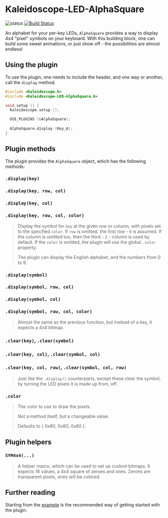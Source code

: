 # Kaleidoscope-LED-AlphaSquare

![status][st:experimental] [![Build Status][travis:image]][travis:status]

 [travis:image]: https://travis-ci.org/keyboardio/Kaleidoscope-LED-AlphaSquare.svg?branch=master
 [travis:status]: https://travis-ci.org/keyboardio/Kaleidoscope-LED-AlphaSquare

 [st:stable]: https://img.shields.io/badge/stable-✔-black.png?style=flat&colorA=44cc11&colorB=494e52
 [st:broken]: https://img.shields.io/badge/broken-X-black.png?style=flat&colorA=e05d44&colorB=494e52
 [st:experimental]: https://img.shields.io/badge/experimental----black.png?style=flat&colorA=dfb317&colorB=494e52

An alphabet for your per-key LEDs, `AlphaSquare` provides a way to display 4x4
"pixel" symbols on your keyboard. With this building block, one can build some
sweet animations, or just show off - the possibilities are almost endless!

## Using the plugin

To use the plugin, one needs to include the header, and one way or another, call
the `display` method.

```c++
#include <Kaleidoscope.h>
#include <Kaleidoscope-LED-AlphaSquare.h>

void setup () {
  Kaleidoscope.setup ();

  USE_PLUGINS (&AlphaSquare);
  
  AlphaSquare.display (Key_A);
}
```

## Plugin methods

The plugin provides the `AlphaSquare` object, which has the following methods:

### `.display(key)`
### `.display(key, row, col)`
### `.display(key, col)`
### `.display(key, row, col, color)`

> Display the symbol for `key` at the given row or column, with pixels set to
> the specified `color`. If `row` is omitted, the first row - `0` is assumed. If
> the column is omitted too, then the third - `2` - column is used by default.
> If the `color` is omitted, the plugin will use the global `.color` property.
>
> The plugin can display the English alphabet, and the numbers from 0 to 9.

### `.display(symbol)`
### `.display(symbol, row, col)`
### `.display(symbol, col)`
### `.display(symbol, row, col, color)`

> Almost the same as the previous function, but instead of a key, it expects a
> 4x4 bitmap.

### `.clear(key)`, `.clear(symbol)`
### `.clear(key, col)`, `.clear(symbol, col)`
### `.clear(key, col, row)`, `.clear(symbol, col, row)`

> Just like the `.display()` counterparts, except these clear the symbol, by
> turning the LED pixels it is made up from, off.

### `.color`

> The color to use to draw the pixels.
>
> Not a method itself, but a changeable value.
>
> Defaults to { 0x80, 0x80, 0x80 }.

## Plugin helpers

### `SYM4x4(...)`

> A helper macro, which can be used to set up custom bitmaps. It expects 16
> values, a 4x4 square of zeroes and ones. Zeroes are transparent pixels, ones
> will be colored.

## Further reading

Starting from the [example][plugin:example] is the recommended way of getting
started with the plugin.

 [plugin:example]: https://github.com/keyboardio/Kaleidoscope-LED-AlphaSquare/blob/master/examples/LED-AlphaSquare/LED-AlphaSquare.ino
